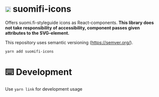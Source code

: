 # <img src="https://avatars0.githubusercontent.com/u/11345641?s=88&v=4" alt="VRK" width="18"/> suomifi-icons

Offers suomi.fi-styleguide icons as React-components. **This library does not take responsibility of accessibility, component passes given attributes to the SVG-element.**

This repository uses semantic versioning (https://semver.org/).

```bash
yarn add suomifi-icons
```

# ⌨️ Development

Use `yarn link` for development usage
